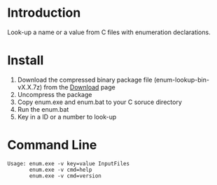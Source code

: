 # Introduction #
Look-up a name or a value from C files with enumeration declarations.

# Install #
1. Download the compressed binary package file (enum-lookup-bin-vX.X.7z) from the [Download](https://bitbucket.org/YorkJong/enum-lookup/downloads) page
2. Uncompress the package
3. Copy enum.exe and enum.bat to your C soruce directory
4. Run the enum.bat
5. Key in a ID or a number to look-up

# Command Line #

```
Usage: enum.exe -v key=value InputFiles
       enum.exe -v cmd=help
       enum.exe -v cmd=version
```